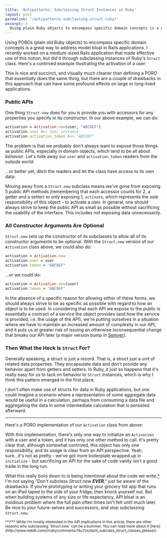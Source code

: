 ```yaml
---
title: 'Antipatterns: Subclassing Struct Instances in Ruby'
layout: post
permalink: '/antipatterns-subclassing-struct-ruby/'
excerpt: >
  Using plain Ruby objects to encompass specific domain concepts is a great way to address model bloat in Rails applications. I recently worked on a medium-sized Rails app that made effective use of this notion, but did it through subclassing instances of Ruby's Struct class. This makes for nicely succinct code, but introduces some insidious problems that are likely to creep up later.
---
```


Using POROs (plain old Ruby objects) to encompass specific domain concepts is a great way to address model bloat in Rails applications. I recently worked on a medium-sized Rails application that made effective use of this notion, but did it through subclassing instances of Ruby's `Struct` class. <!--\-->Here's a contrived example illustrating the activation of a user:

<script src="https://gist.github.com/jtrim/1e965728892b79de2de7.js"></script>

This is nice and succinct, and visually much cleaner than defining a PORO that essentially does the same thing, but there are a couple of drawbacks in this approach that can have some profound effects on large or long-lived applications.

### Public APIs

One thing `Struct.new` does for you is provide you with accessors for any properties you specify in its constructor. In our above example, we can do:

```ruby
activation = Activation.new(user, "ABCDEF")
activation.user #=> User instance
activation.activation_token #=> "ABCDEF"
```

The problem is that we probably don't always want to expose those things as public APIs, especially in domain objects, which tend to be all about *behavior*. Let's hide away our `user` and `activation_token` readers from the outside world:

<script src="https://gist.github.com/jtrim/be61023e1ad91050ba63.js"></script>

...or better yet, ditch the readers and let the class have access to its own data:

<script src="https://gist.github.com/jtrim/f4a430e619596e92535a.js"></script>

Moving away from a `Struct.new` subclass means we've gone from exposing 5 public API methods (remembering that each accessor counts for 2, a getter and a setter) to only exposing 1, `activate`, which represents the sole responsibility of this object - to activate a user. In general, one should always strive to keep the public API as small as possible without sacrificing the usability of the interface. This includes not exposing data unnecessarily.

### All Constructor Arguments Are Optional

`Struct.new` sets up the constructor of its subclasses to allow all of its constructor arguments to be optional. With the `Struct.new` version of our `Activation` class above, we could also do:

```ruby
activation = Activation.new
activation.user = user
activation.token = "ABCDEF"
```

...or we could do:

```ruby
activation = Activation.new(user)
activation.token = "ABCDEF"
```

In the absence of a specific reason for allowing either of these forms, we should always strive to be as specific as possible with regard to how an object is to be used. In considering that each API we expose to the public is essentially a contract of a service the object provides (and how the service is provided, i.e. the usage of the API), we're putting ourselves in a situation where we have to maintain an increased amount of complexity in our API, and it puts us at greater risk of issuing an otherwise inconsequential change that breaks our API later (a major version bump in [Semver](http://semver.org/)).

### Then What the Heck Is `Struct` For?

Generally speaking, a struct is just a record. That is, a struct just a unit of related data properties. They encapsulate data and don't provide any behavior apart from getters and setters. In Ruby, it just so happens that it's really easy for us to tack on behavior to `Struct` instances, which is why I think this pattern emerged in the first place.

I don't often make use of structs for data in Ruby applications, but one could imagine a scenario where a representation of some aggregate data would be useful in a calculation, perhaps from consuming a data file and aggregating the data in some intermediate calculation that is persisted afterward.

---

Here's a PORO implementation of our `Activation` class from above:

<script src="https://gist.github.com/jtrim/dd6c5141ab5e89a386ad.js"></script>

With this implementation, there's only one way to initialize an `Activation` with a user and a token, and it has only one other method to call. It's pretty clear that, although somewhat contrived, this object has only one responsibility, and its usage is clear from an API perspective. Yeah, sure...it's not as pretty - we've got more boilerplate wrapped up in `initialize` - but sacrificing an API for the sake of code vanity isn't a good trade in the long run.

What this really boils down to is being intentional about the code we write.[\*](#footnote1) I'm not saying *"Don't subclass Struct.new **EVER**,"* just be aware of the drawbacks. If you're prototyping or writing your grocery list app that runs on an iPad taped to the side of your fridge, then knock yourself out. But when building systems of any size or life expectancy, API bloat is an insidious problem where the full pain often times isn't felt until much later. Be nice to your future-selves and successors, and stop subclassing `Struct.new`.

<small id="footnote1">
**\*** While I'm mostly interested in the API implications in this article, there are other reasons why subclassing `Struct.new` can be a bummer. You can read more about it [here](http://www.reddit.com/r/ruby/comments/14u7zs/dont_subclass_struct_classes_please/).
</small>
